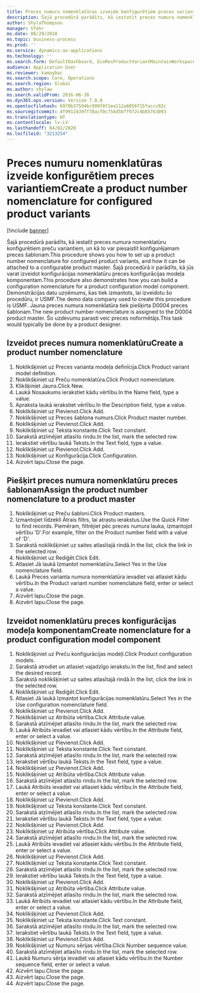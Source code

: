 ```yaml
---
title: Preces numuru nomenklatūras izveide konfigurētiem preces variantiem
description: Šajā procedūrā parādīts, kā iestatīt preces numura nomenklatūru konfigurētiem preču variantiem, un kā to var piesaistīt konfigurējamam preces šablonam.
author: ShylaThompson
manager: tfehr
ms.date: 08/29/2018
ms.topic: business-process
ms.prod: ''
ms.service: dynamics-ax-applications
ms.technology: ''
ms.search.form: DefaultDashboard, EcoResProductVariantMaintainWorkspace, EcoResNomenclature, EcoResProductListPage, EcoResProductDetails, PCProductConfigurationModelListPage, PCProductConfigurationModelDetails
audience: Application User
ms.reviewer: kamaybac
ms.search.scope: Core, Operations
ms.search.region: Global
ms.author: shylaw
ms.search.validFrom: 2016-06-30
ms.dyn365.ops.version: Version 7.0.0
ms.openlocfilehash: 6970b37594bc999f8f1ea112a6056f15faccc02c
ms.sourcegitcommit: 4f9912439ff78acf0c754d5bff972c4b85763093
ms.translationtype: HT
ms.contentlocale: lv-LV
ms.lasthandoff: 04/02/2020
ms.locfileid: "3213254"
---
```

# <a name="create-a-product-number-nomenclature-for-configured-product-variants"></a><span data-ttu-id="0f25f-103">Preces numuru nomenklatūras izveide konfigurētiem preces variantiem</span><span class="sxs-lookup"><span data-stu-id="0f25f-103">Create a product number nomenclature for configured product variants</span></span>

[!include [banner](../../includes/banner.md)]

<span data-ttu-id="0f25f-104">Šajā procedūrā parādīts, kā iestatīt preces numura nomenklatūru konfigurētiem preču variantiem, un kā to var piesaistīt konfigurējamam preces šablonam.</span><span class="sxs-lookup"><span data-stu-id="0f25f-104">This procedure shows you how to set up a product number nomenclature for configured product variants, and how it can be attached to a configurable product master.</span></span> <span data-ttu-id="0f25f-105">Šajā procedūrā ir parādīts, kā jūs varat izveidot konfigurācijas nomenklatūru preces konfigurācijas modeļa komponentam.</span><span class="sxs-lookup"><span data-stu-id="0f25f-105">This procedure also demonstrates how you can build a configuration nomenclature for a product configuration model component.</span></span> <span data-ttu-id="0f25f-106">Demonstrācijas datu uzņēmums, kas tiek izmantots, lai izveidotu šo procedūru, ir USMF.</span><span class="sxs-lookup"><span data-stu-id="0f25f-106">The demo data company used to create this procedure is USMF.</span></span> <span data-ttu-id="0f25f-107">Jauna preces numura nomenklatūra tiek piešķirta D0004 preces šablonam.</span><span class="sxs-lookup"><span data-stu-id="0f25f-107">The new product number nomenclature is assigned to the D0004 product master.</span></span> <span data-ttu-id="0f25f-108">Šo uzdevumu parasti veic preces noformētājs.</span><span class="sxs-lookup"><span data-stu-id="0f25f-108">This task would typically be done by a product designer.</span></span>


## <a name="create-a-product-number-nomenclature"></a><span data-ttu-id="0f25f-109">Izveidot preces numura nomenklatūru</span><span class="sxs-lookup"><span data-stu-id="0f25f-109">Create a product number nomenclature</span></span>
1. <span data-ttu-id="0f25f-110">Noklikšķiniet uz Preces varianta modeļa definīcija.</span><span class="sxs-lookup"><span data-stu-id="0f25f-110">Click Product variant model definition.</span></span>
2. <span data-ttu-id="0f25f-111">Noklikšķiniet uz Preču nomenklatūra.</span><span class="sxs-lookup"><span data-stu-id="0f25f-111">Click Product nomenclature.</span></span>
3. <span data-ttu-id="0f25f-112">Klikšķiniet Jauns.</span><span class="sxs-lookup"><span data-stu-id="0f25f-112">Click New.</span></span>
4. <span data-ttu-id="0f25f-113">Laukā Nosaukums ierakstiet kādu vērtību.</span><span class="sxs-lookup"><span data-stu-id="0f25f-113">In the Name field, type a value.</span></span>
5. <span data-ttu-id="0f25f-114">Apraksta laukā ierakstiet vērtību.</span><span class="sxs-lookup"><span data-stu-id="0f25f-114">In the Description field, type a value.</span></span>
6. <span data-ttu-id="0f25f-115">Noklikšķiniet uz Pievienot.</span><span class="sxs-lookup"><span data-stu-id="0f25f-115">Click Add.</span></span>
7. <span data-ttu-id="0f25f-116">Noklikšķiniet uz Preces šablona numurs.</span><span class="sxs-lookup"><span data-stu-id="0f25f-116">Click Product master number.</span></span>
8. <span data-ttu-id="0f25f-117">Noklikšķiniet uz Pievienot.</span><span class="sxs-lookup"><span data-stu-id="0f25f-117">Click Add.</span></span>
9. <span data-ttu-id="0f25f-118">Noklikšķiniet uz Teksta konstante.</span><span class="sxs-lookup"><span data-stu-id="0f25f-118">Click Text constant.</span></span>
10. <span data-ttu-id="0f25f-119">Sarakstā atzīmējiet atlasīto rindu.</span><span class="sxs-lookup"><span data-stu-id="0f25f-119">In the list, mark the selected row.</span></span>
11. <span data-ttu-id="0f25f-120">Ierakstiet vērtību laukā Teksts.</span><span class="sxs-lookup"><span data-stu-id="0f25f-120">In the Text field, type a value.</span></span>
12. <span data-ttu-id="0f25f-121">Noklikšķiniet uz Pievienot.</span><span class="sxs-lookup"><span data-stu-id="0f25f-121">Click Add.</span></span>
13. <span data-ttu-id="0f25f-122">Noklikšķiniet uz Konfigurācija.</span><span class="sxs-lookup"><span data-stu-id="0f25f-122">Click Configuration.</span></span>
14. <span data-ttu-id="0f25f-123">Aizvērt lapu.</span><span class="sxs-lookup"><span data-stu-id="0f25f-123">Close the page.</span></span>

## <a name="assign-the-product-number-nomenclature-to-a-product-master"></a><span data-ttu-id="0f25f-124">Piešķirt preces numura nomenklatūru preces šablonam</span><span class="sxs-lookup"><span data-stu-id="0f25f-124">Assign the product number nomenclature to a product master</span></span>
1. <span data-ttu-id="0f25f-125">Noklikšķiniet uz Preču šabloni.</span><span class="sxs-lookup"><span data-stu-id="0f25f-125">Click Product masters.</span></span>
2. <span data-ttu-id="0f25f-126">Izmantojiet līdzekli Ātrais filtrs, lai atrastu ierakstus.</span><span class="sxs-lookup"><span data-stu-id="0f25f-126">Use the Quick Filter to find records.</span></span> <span data-ttu-id="0f25f-127">Piemēram, filtrējiet pēc preces numura lauka, izmantojot vērtību 'D'.</span><span class="sxs-lookup"><span data-stu-id="0f25f-127">For example, filter on the Product number field with a value of 'D'.</span></span>
3. <span data-ttu-id="0f25f-128">Sarakstā noklikšķiniet uz saites atlasītajā rindā.</span><span class="sxs-lookup"><span data-stu-id="0f25f-128">In the list, click the link in the selected row.</span></span>
4. <span data-ttu-id="0f25f-129">Noklikšķiniet uz Rediģēt.</span><span class="sxs-lookup"><span data-stu-id="0f25f-129">Click Edit.</span></span>
5. <span data-ttu-id="0f25f-130">Atlasiet Jā laukā Izmantot nomenklatūru.</span><span class="sxs-lookup"><span data-stu-id="0f25f-130">Select Yes in the Use nomenclature field.</span></span>
6. <span data-ttu-id="0f25f-131">Laukā Preces varianta numura nomenklatūra ievadiet vai atlasiet kādu vērtību.</span><span class="sxs-lookup"><span data-stu-id="0f25f-131">In the Product variant number nomenclature field, enter or select a value.</span></span>
7. <span data-ttu-id="0f25f-132">Aizvērt lapu.</span><span class="sxs-lookup"><span data-stu-id="0f25f-132">Close the page.</span></span>
8. <span data-ttu-id="0f25f-133">Aizvērt lapu.</span><span class="sxs-lookup"><span data-stu-id="0f25f-133">Close the page.</span></span>

## <a name="create-nomenclature-for-a-product-configuration-model-component"></a><span data-ttu-id="0f25f-134">Izveidot nomenklatūru preces konfigurācijas modeļa komponentam</span><span class="sxs-lookup"><span data-stu-id="0f25f-134">Create nomenclature for a product configuration model component</span></span>
1. <span data-ttu-id="0f25f-135">Noklikšķiniet uz Preču konfigurācijas modeļi.</span><span class="sxs-lookup"><span data-stu-id="0f25f-135">Click Product configuration models.</span></span>
2. <span data-ttu-id="0f25f-136">Sarakstā atrodiet un atlasiet vajadzīgo ierakstu.</span><span class="sxs-lookup"><span data-stu-id="0f25f-136">In the list, find and select the desired record.</span></span>
3. <span data-ttu-id="0f25f-137">Sarakstā noklikšķiniet uz saites atlasītajā rindā.</span><span class="sxs-lookup"><span data-stu-id="0f25f-137">In the list, click the link in the selected row.</span></span>
4. <span data-ttu-id="0f25f-138">Noklikšķiniet uz Rediģēt.</span><span class="sxs-lookup"><span data-stu-id="0f25f-138">Click Edit.</span></span>
5. <span data-ttu-id="0f25f-139">Atlasiet Jā laukā Izmantot konfigurācijas nomenklatūru.</span><span class="sxs-lookup"><span data-stu-id="0f25f-139">Select Yes in the Use configuration nomenclature field.</span></span>
6. <span data-ttu-id="0f25f-140">Noklikšķiniet uz Pievienot.</span><span class="sxs-lookup"><span data-stu-id="0f25f-140">Click Add.</span></span>
7. <span data-ttu-id="0f25f-141">Noklikšķiniet uz Atribūta vērtība.</span><span class="sxs-lookup"><span data-stu-id="0f25f-141">Click Attribute value.</span></span>
8. <span data-ttu-id="0f25f-142">Sarakstā atzīmējiet atlasīto rindu.</span><span class="sxs-lookup"><span data-stu-id="0f25f-142">In the list, mark the selected row.</span></span>
9. <span data-ttu-id="0f25f-143">Laukā Atribūts ievadiet vai atlasiet kādu vērtību.</span><span class="sxs-lookup"><span data-stu-id="0f25f-143">In the Attribute field, enter or select a value.</span></span>
10. <span data-ttu-id="0f25f-144">Noklikšķiniet uz Pievienot.</span><span class="sxs-lookup"><span data-stu-id="0f25f-144">Click Add.</span></span>
11. <span data-ttu-id="0f25f-145">Noklikšķiniet uz Teksta konstante.</span><span class="sxs-lookup"><span data-stu-id="0f25f-145">Click Text constant.</span></span>
12. <span data-ttu-id="0f25f-146">Sarakstā atzīmējiet atlasīto rindu.</span><span class="sxs-lookup"><span data-stu-id="0f25f-146">In the list, mark the selected row.</span></span>
13. <span data-ttu-id="0f25f-147">Ierakstiet vērtību laukā Teksts.</span><span class="sxs-lookup"><span data-stu-id="0f25f-147">In the Text field, type a value.</span></span>
14. <span data-ttu-id="0f25f-148">Noklikšķiniet uz Pievienot.</span><span class="sxs-lookup"><span data-stu-id="0f25f-148">Click Add.</span></span>
15. <span data-ttu-id="0f25f-149">Noklikšķiniet uz Atribūta vērtība.</span><span class="sxs-lookup"><span data-stu-id="0f25f-149">Click Attribute value.</span></span>
16. <span data-ttu-id="0f25f-150">Sarakstā atzīmējiet atlasīto rindu.</span><span class="sxs-lookup"><span data-stu-id="0f25f-150">In the list, mark the selected row.</span></span>
17. <span data-ttu-id="0f25f-151">Laukā Atribūts ievadiet vai atlasiet kādu vērtību.</span><span class="sxs-lookup"><span data-stu-id="0f25f-151">In the Attribute field, enter or select a value.</span></span>
18. <span data-ttu-id="0f25f-152">Noklikšķiniet uz Pievienot.</span><span class="sxs-lookup"><span data-stu-id="0f25f-152">Click Add.</span></span>
19. <span data-ttu-id="0f25f-153">Noklikšķiniet uz Teksta konstante.</span><span class="sxs-lookup"><span data-stu-id="0f25f-153">Click Text constant.</span></span>
20. <span data-ttu-id="0f25f-154">Sarakstā atzīmējiet atlasīto rindu.</span><span class="sxs-lookup"><span data-stu-id="0f25f-154">In the list, mark the selected row.</span></span>
21. <span data-ttu-id="0f25f-155">Ierakstiet vērtību laukā Teksts.</span><span class="sxs-lookup"><span data-stu-id="0f25f-155">In the Text field, type a value.</span></span>
22. <span data-ttu-id="0f25f-156">Noklikšķiniet uz Pievienot.</span><span class="sxs-lookup"><span data-stu-id="0f25f-156">Click Add.</span></span>
23. <span data-ttu-id="0f25f-157">Noklikšķiniet uz Atribūta vērtība.</span><span class="sxs-lookup"><span data-stu-id="0f25f-157">Click Attribute value.</span></span>
24. <span data-ttu-id="0f25f-158">Sarakstā atzīmējiet atlasīto rindu.</span><span class="sxs-lookup"><span data-stu-id="0f25f-158">In the list, mark the selected row.</span></span>
25. <span data-ttu-id="0f25f-159">Laukā Atribūts ievadiet vai atlasiet kādu vērtību.</span><span class="sxs-lookup"><span data-stu-id="0f25f-159">In the Attribute field, enter or select a value.</span></span>
26. <span data-ttu-id="0f25f-160">Noklikšķiniet uz Pievienot.</span><span class="sxs-lookup"><span data-stu-id="0f25f-160">Click Add.</span></span>
27. <span data-ttu-id="0f25f-161">Noklikšķiniet uz Teksta konstante.</span><span class="sxs-lookup"><span data-stu-id="0f25f-161">Click Text constant.</span></span>
28. <span data-ttu-id="0f25f-162">Sarakstā atzīmējiet atlasīto rindu.</span><span class="sxs-lookup"><span data-stu-id="0f25f-162">In the list, mark the selected row.</span></span>
29. <span data-ttu-id="0f25f-163">Ierakstiet vērtību laukā Teksts.</span><span class="sxs-lookup"><span data-stu-id="0f25f-163">In the Text field, type a value.</span></span>
30. <span data-ttu-id="0f25f-164">Noklikšķiniet uz Pievienot.</span><span class="sxs-lookup"><span data-stu-id="0f25f-164">Click Add.</span></span>
31. <span data-ttu-id="0f25f-165">Noklikšķiniet uz Atribūta vērtība.</span><span class="sxs-lookup"><span data-stu-id="0f25f-165">Click Attribute value.</span></span>
32. <span data-ttu-id="0f25f-166">Sarakstā atzīmējiet atlasīto rindu.</span><span class="sxs-lookup"><span data-stu-id="0f25f-166">In the list, mark the selected row.</span></span>
33. <span data-ttu-id="0f25f-167">Laukā Atribūts ievadiet vai atlasiet kādu vērtību.</span><span class="sxs-lookup"><span data-stu-id="0f25f-167">In the Attribute field, enter or select a value.</span></span>
34. <span data-ttu-id="0f25f-168">Noklikšķiniet uz Pievienot.</span><span class="sxs-lookup"><span data-stu-id="0f25f-168">Click Add.</span></span>
35. <span data-ttu-id="0f25f-169">Noklikšķiniet uz Teksta konstante.</span><span class="sxs-lookup"><span data-stu-id="0f25f-169">Click Text constant.</span></span>
36. <span data-ttu-id="0f25f-170">Sarakstā atzīmējiet atlasīto rindu.</span><span class="sxs-lookup"><span data-stu-id="0f25f-170">In the list, mark the selected row.</span></span>
37. <span data-ttu-id="0f25f-171">Ierakstiet vērtību laukā Teksts.</span><span class="sxs-lookup"><span data-stu-id="0f25f-171">In the Text field, type a value.</span></span>
38. <span data-ttu-id="0f25f-172">Noklikšķiniet uz Pievienot.</span><span class="sxs-lookup"><span data-stu-id="0f25f-172">Click Add.</span></span>
39. <span data-ttu-id="0f25f-173">Noklikšķiniet uz Numuru sērijas vērtība.</span><span class="sxs-lookup"><span data-stu-id="0f25f-173">Click Number sequence value.</span></span>
40. <span data-ttu-id="0f25f-174">Sarakstā atzīmējiet atlasīto rindu.</span><span class="sxs-lookup"><span data-stu-id="0f25f-174">In the list, mark the selected row.</span></span>
41. <span data-ttu-id="0f25f-175">Laukā Numuru sērija ievadiet vai atlasiet kādu vērtību.</span><span class="sxs-lookup"><span data-stu-id="0f25f-175">In the Number sequence field, enter or select a value.</span></span>
42. <span data-ttu-id="0f25f-176">Aizvērt lapu.</span><span class="sxs-lookup"><span data-stu-id="0f25f-176">Close the page.</span></span>
43. <span data-ttu-id="0f25f-177">Aizvērt lapu.</span><span class="sxs-lookup"><span data-stu-id="0f25f-177">Close the page.</span></span>
44. <span data-ttu-id="0f25f-178">Aizvērt lapu.</span><span class="sxs-lookup"><span data-stu-id="0f25f-178">Close the page.</span></span>

